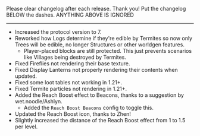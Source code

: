 Please clear changelog after each release.
Thank you!
Put the changelog BELOW the dashes. ANYTHING ABOVE IS IGNORED

-----------------
- Increased the protocol version to 7.
- Reworked how Logs determine if they're edible by Termites so now only Trees will be edible, no longer Structures or other worldgen features.
  - Player-placed blocks are still protected. This just prevents scenarios like Villages being destroyed by Termites.
- Fixed Fireflies not rendering their base texture.
- Fixed Display Lanterns not properly rendering their contents when updated.
- Fixed some loot tables not working in 1.21+.
- Fixed Termite particles not rendering in 1.21+.
- Added the Reach Boost effect to Beacons, thanks to a suggestion by wet.noodle/Ashlyn.
  - Added the `Reach Boost Beacons` config to toggle this.
- Updated the Reach Boost icon, thanks to Zhen!
- Slightly increased the distance of the Reach Boost effect from 1 to 1.5 per level.
